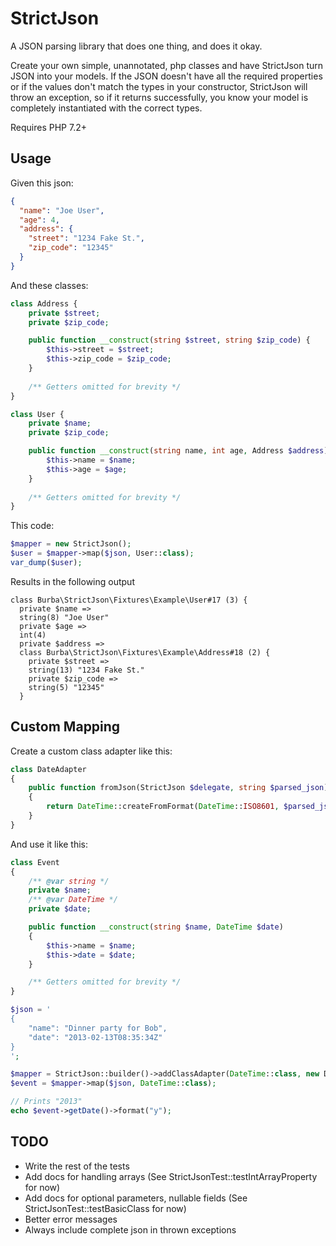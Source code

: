 # StrictJson

A JSON parsing library that does one thing, and does it okay.

Create your own simple, unannotated, php classes and have StrictJson turn JSON into your models. If the JSON doesn't
have all the required properties or if the values don't match the types in your constructor, StrictJson will throw an
exception, so if it returns successfully, you know your model is completely instantiated with the correct types.

Requires PHP 7.2+

## Usage

Given this json:
```json
{
  "name": "Joe User",
  "age": 4,
  "address": {
    "street": "1234 Fake St.",
    "zip_code": "12345"
  }
}
```
And these classes:
```php
class Address {
    private $street;
    private $zip_code;

    public function __construct(string $street, string $zip_code) {
        $this->street = $street;
        $this->zip_code = $zip_code;
    }
    
    /** Getters omitted for brevity */
}

class User {
    private $name;
    private $zip_code;

    public function __construct(string name, int age, Address $address) {
        $this->name = $name;
        $this->age = $age;
    }
    
    /** Getters omitted for brevity */
}
```

This code:
```php
$mapper = new StrictJson();
$user = $mapper->map($json, User::class);
var_dump($user);
```

Results in the following output
```
class Burba\StrictJson\Fixtures\Example\User#17 (3) {
  private $name =>
  string(8) "Joe User"
  private $age =>
  int(4)
  private $address =>
  class Burba\StrictJson\Fixtures\Example\Address#18 (2) {
    private $street =>
    string(13) "1234 Fake St."
    private $zip_code =>
    string(5) "12345"
  }
```

## Custom Mapping

Create a custom class adapter like this:
```php
class DateAdapter
{
    public function fromJson(StrictJson $delegate, string $parsed_json): DateTime
    {
        return DateTime::createFromFormat(DateTime::ISO8601, $parsed_json);
    }
}
```

And use it like this:
```php
class Event
{
    /** @var string */
    private $name;
    /** @var DateTime */
    private $date;

    public function __construct(string $name, DateTime $date)
    {
        $this->name = $name;
        $this->date = $date;
    }

    /** Getters omitted for brevity */
}

$json = '
{
    "name": "Dinner party for Bob",
    "date": "2013-02-13T08:35:34Z"
}
';

$mapper = StrictJson::builder()->addClassAdapter(DateTime::class, new DateAdapter())->build();
$event = $mapper->map($json, DateTime::class);

// Prints "2013"
echo $event->getDate()->format("y");
```

## TODO

* Write the rest of the tests
* Add docs for handling arrays (See StrictJsonTest::testIntArrayProperty for now)
* Add docs for optional parameters, nullable fields (See StrictJsonTest::testBasicClass for now)
* Better error messages
* Always include complete json in thrown exceptions
